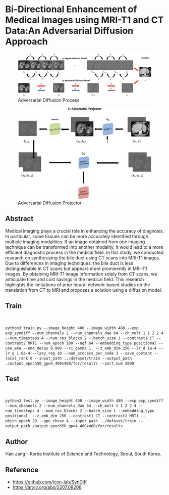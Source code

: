 # Bi-Directional Enhancement of Medical Images using MRI-T1 and CT Data:An Adversarial Diffusion Approach

<figure>
    <img src='./figures/figure2_1.png' />
    <figcaption>Adversarial Diffusion Process</figcaption>
</figure>


<figure>
    <img src='./figures/figure2_2.png' />
    <figcaption>Adversarial Diffusion Projector</figcaption>
</figure>

## Abstract
Medical imaging plays a crucial role in enhancing the accuracy of diagnosis. In particular, some tissues can be more accurately identified through multiple imaging modalities. If an image obtained from one imaging technique can be transformed into another modality, it would lead to a more efficient diagnostic process in the medical field. In this study, we conducted research on synthesizing the bile duct using CT scans into MRI-T1 images. Due to differences in imaging techniques, the bile duct is less distinguishable in CT scans but appears more prominently in MRI-T1 images. By obtaining MRI-T1 image information solely from CT scans, we anticipate time and cost savings in the medical field. This research highlights the limitations of prior neural network-based studies on the translation from CT to MRI and proposes a solution using a diffusion model.

## Train

<br />

```
python3 train.py --image_height 400 --image_width 480 --exp exp_syndiff --num_channels 2 --num_channels_dae 64 --ch_mult 1 1 2 2 4 --num_timesteps 4 --num_res_blocks 2 --batch_size 1 --contrast1 CT --contrast2 MRT1 --num_epoch 100 --ngf 64 --embedding_type positional --use_ema --ema_decay 0.999 --r1_gamma 1. --z_emb_dim 256 --lr_d 1e-4 --lr_g 1.6e-4 --lazy_reg 10 --num_process_per_node 3 --save_content --local_rank 0 --input_path ../dataset/train --output_path ./output_epoch50_gpu4_400x480/for/results --port_num 5000
```

## Test

<br />

```
python3 test.py --image_height 400 --image_width 480 --exp exp_syndiff --num_channels 2 --num_channels_dae 64 --ch_mult 1 1 2 2 4 --num_timesteps 4 --num_res_blocks 2 --batch_size 1 --embedding_type positional  --z_emb_dim 256 --contrast1 CT --contrast2 MRT1 --which_epoch 20 --gpu_chose 4 --input_path ../dataset/train --output_path /output_epoch50_gpu4_400x480/for/results
```



## Author

Han Jang - Korea Institute of Science and Technology, Seoul, South Korea.


## Reference
- https://github.com/icon-lab/SynDiff
- https://arxiv.org/abs/2207.08208
